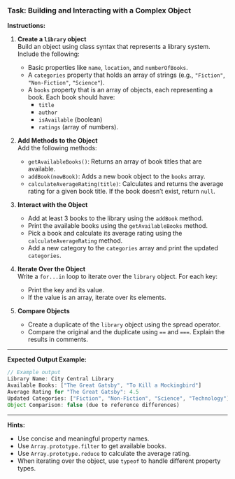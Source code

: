 ### Task: Building and Interacting with a Complex Object

**Instructions:**

1. **Create a `library` object**  
   Build an object using class syntax that represents a library system. Include the following:

   - Basic properties like `name`, `location`, and `numberOfBooks`.
   - A `categories` property that holds an array of strings (e.g., `"Fiction"`, `"Non-Fiction"`, `"Science"`).
   - A `books` property that is an array of objects, each representing a book. Each book should have:
     - `title`
     - `author`
     - `isAvailable` (boolean)
     - `ratings` (array of numbers).

2. **Add Methods to the Object**  
   Add the following methods:

   - `getAvailableBooks()`: Returns an array of book titles that are available.
   - `addBook(newBook)`: Adds a new book object to the `books` array.
   - `calculateAverageRating(title)`: Calculates and returns the average rating for a given book title. If the book doesn’t exist, return `null`.

3. **Interact with the Object**

   - Add at least 3 books to the library using the `addBook` method.
   - Print the available books using the `getAvailableBooks` method.
   - Pick a book and calculate its average rating using the `calculateAverageRating` method.
   - Add a new category to the `categories` array and print the updated `categories`.

4. **Iterate Over the Object**  
   Write a `for...in` loop to iterate over the `library` object. For each key:

   - Print the key and its value.
   - If the value is an array, iterate over its elements.

5. **Compare Objects**
   - Create a duplicate of the `library` object using the spread operator.
   - Compare the original and the duplicate using `==` and `===`. Explain the results in comments.

---

**Expected Output Example:**

```javascript
// Example output
Library Name: City Central Library
Available Books: ["The Great Gatsby", "To Kill a Mockingbird"]
Average Rating for "The Great Gatsby": 4.5
Updated Categories: ["Fiction", "Non-Fiction", "Science", "Technology"]
Object Comparison: false (due to reference differences)
```

---

**Hints:**

- Use concise and meaningful property names.
- Use `Array.prototype.filter` to get available books.
- Use `Array.prototype.reduce` to calculate the average rating.
- When iterating over the object, use `typeof` to handle different property types.
